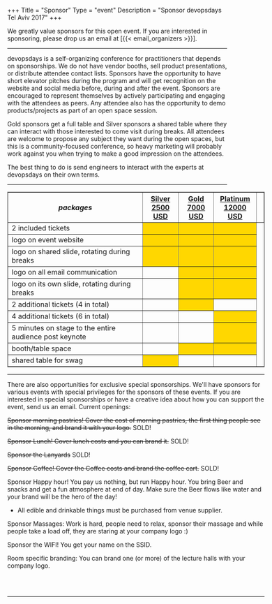 +++
Title = "Sponsor"
Type = "event"
Description = "Sponsor devopsdays Tel Aviv 2017"
+++

We greatly value sponsors for this open event.  If you are interested in sponsoring, please drop us an email at [{{< email_organizers >}}].

<hr>

devopsdays is a self-organizing conference for practitioners that depends on sponsorships. We do not have vendor booths, sell product presentations, or distribute attendee contact lists. Sponsors have the opportunity to have short elevator pitches during the program and will get recognition on the website and social media before, during and after the event. Sponsors are encouraged to represent themselves by actively participating and engaging with the attendees as peers. Any attendee also has the opportunity to demo products/projects as part of an open space session.
<p>
Gold sponsors get a full table and Silver sponsors a shared table where they can interact with those interested to come visit during breaks. All attendees are welcome to propose any subject they want during the open spaces, but this is a community-focused conference, so heavy marketing will probably work against you when trying to make a good impression on the attendees.
<p>
The best thing to do is send engineers to interact with the experts at devopsdays on their own terms.
<p>

<hr/>

<div style="width:590px">
<table border=1 cellspacing=1>
  <tr>
    <th><i>packages</i></th>
    <th><center><b><u>Silver<br />2500 USD</u></center></b></th>
    <th><center><b><u>Gold<br />7000 USD</u></center></b></th>
    <th><center><b><u>Platinum<br />12000 USD</u></center></b></th>
    <th></th>
  </tr>
<tr><td>2 included tickets</td><td bgcolor="gold">&nbsp;</td><td bgcolor="gold">&nbsp;</td><td bgcolor="gold">&nbsp;</td></tr>
<tr><td>logo on event website</td><td bgcolor="gold">&nbsp;</td><td bgcolor="gold">&nbsp;</td><td bgcolor="gold">&nbsp;</td></tr>
<tr><td>logo on shared slide, rotating during breaks</td><td bgcolor="gold">&nbsp;</td><td bgcolor="gold">&nbsp;</td><td bgcolor="gold">&nbsp;</td></tr>
<tr><td>logo on all email communication</td><td>&nbsp;</td><td bgcolor="gold">&nbsp;</td><td bgcolor="gold">&nbsp;</td></tr>
<tr><td>logo on its own slide, rotating during breaks</td><td>&nbsp;</td><td bgcolor="gold">&nbsp;</td><td bgcolor="gold">&nbsp;</td></tr>
<tr><td>2 additional tickets (4 in total)</td><td>&nbsp;</td><td bgcolor="gold">&nbsp;</td><td>&nbsp;</td></tr>
<tr><td>4 additional tickets (6 in total)</td><td>&nbsp;</td><td>&nbsp;</td><td bgcolor="gold">&nbsp;</td></tr>
<tr><td>5 minutes on stage to the entire audience post keynote</td><td>&nbsp;</td><td>&nbsp;</td><td bgcolor="gold">&nbsp;</td></tr>
<tr><td>booth/table space</td><td>&nbsp;</td><td bgcolor="gold">&nbsp;</td><td bgcolor="gold">&nbsp;</td></tr>
<tr><td>shared table for swag</td><td bgcolor="gold">&nbsp;</td><td>&nbsp;</td><td>&nbsp;</td></tr>
</table>
<hr/>
There are also opportunities for exclusive special sponsorships. We'll have sponsors for various events with special privileges for the sponsors of these events. If you are interested in special sponsorships or have a creative idea about how you can support the event, send us an email.
Current openings:

<strike>Sponsor morning pastries! Cover the cost of morning pastries, the first thing people see in the morning, and brand it with your logo.</strike> SOLD!

<strike>Sponsor Lunch! Cover lunch costs and you can brand it.</strike> SOLD!

<strike>Sponsor the Lanyards</strike> SOLD!


<strike>Sponsor Coffee! Cover the Coffee costs and brand the coffee cart.</strike> SOLD!

Sponsor Happy hour! You pay us nothing, but run Happy hour. You bring Beer and snacks and get a fun atmosphere at end of day. 
                    Make sure the Beer flows like water and your brand will be the hero of the day!                
* All edible and drinkable things must be purchased from venue supplier.

Sponsor Massages: Work is hard, people need to relax, sponsor their massage and while people take a load off, they are staring at your company logo :)

Sponsor the WIFI! You get your name on the SSID.

Room specific branding:
You can brand one (or more) of the lecture halls with your company logo.


<br/>
<br/>


<hr/>
